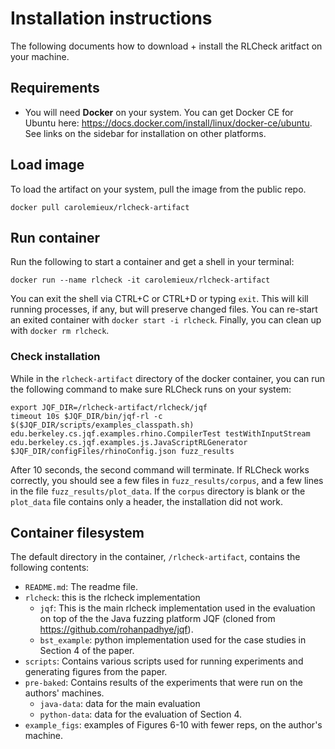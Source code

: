 # Installation instructions

The following documents how to download + install the RLCheck aritfact on your machine. 

## Requirements

* You will need **Docker** on your system. You can get Docker CE for Ubuntu here: https://docs.docker.com/install/linux/docker-ce/ubuntu. See links on the sidebar for installation on other platforms.

## Load image

To load the artifact on your system, pull the image from the public repo.
```
docker pull carolemieux/rlcheck-artifact
```

## Run container

Run the following to start a container and get a shell in your terminal:

```
docker run --name rlcheck -it carolemieux/rlcheck-artifact
```

You can exit the shell via CTRL+C or CTRL+D or typing `exit`. This will kill running processes, if any, but will preserve changed files. You can re-start an exited container with `docker start -i rlcheck`. Finally, you can clean up with `docker rm rlcheck`.

### Check installation

While in the `rlcheck-artifact` directory of the docker container, you can run the following command to make sure RLCheck runs on your system:

```
export JQF_DIR=/rlcheck-artifact/rlcheck/jqf
timeout 10s $JQF_DIR/bin/jqf-rl -c $($JQF_DIR/scripts/examples_classpath.sh) edu.berkeley.cs.jqf.examples.rhino.CompilerTest testWithInputStream edu.berkeley.cs.jqf.examples.js.JavaScriptRLGenerator $JQF_DIR/configFiles/rhinoConfig.json fuzz_results
```

After 10 seconds, the second command will terminate. If RLCheck works correctly, you should see a few files in `fuzz_results/corpus`, and a few lines in the file `fuzz_results/plot_data`. If the `corpus` directory is blank or the `plot_data` file contains only a header, the installation did not work. 

## Container filesystem

The default directory in the container, `/rlcheck-artifact`, contains the following contents:
- `README.md`: The readme file. 
- `rlcheck`: this is the rlcheck implementation
	- `jqf`: This is the main rlcheck implementation used in the evaluation on top of the the Java fuzzing platform JQF (cloned from https://github.com/rohanpadhye/jqf). 
	- `bst_example`: python implementation used for the case studies in Section 4 of the paper.
- `scripts`: Contains various scripts used for running experiments and generating figures from the paper.
- `pre-baked`: Contains results of the experiments that were run on the authors' machines.
    - `java-data`: data for the main evaluation
    - `python-data`: data for the evaluation of Section 4. 
- `example_figs`: examples of Figures 6-10 with fewer reps, on the author's machine.